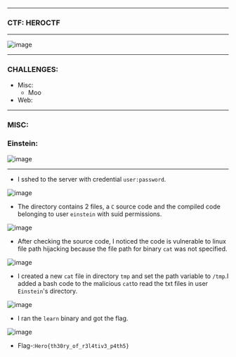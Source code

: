 ---------------------

### CTF: HEROCTF

--------------------

![image](https://github.com/user-attachments/assets/c46c04c5-79a0-4415-8d28-ffde384b5481)

--------------------

### CHALLENGES:

- Misc:
  - Moo
- Web:

-------------------

### MISC:
### Einstein:

![image](https://github.com/user-attachments/assets/ff278c3a-6dc1-44be-ade9-ee6e0bdfcfc1)

-------------------

- I sshed to the server with credential `user:password`.

![image](https://github.com/user-attachments/assets/bdf3c0a2-186c-444a-963c-8588777c2f3d)

- The directory contains 2 files, a `C` source code and the compiled code belonging to user `einstein` with suid permissions.

![image](https://github.com/user-attachments/assets/1d6dd633-3ac8-4755-97ed-23b335a1f5f6)

- After checking the source code, I noticed the code is vulnerable to linux file path hijacking because the file path for binary `cat` was not specified.

![image](https://github.com/user-attachments/assets/425a3dff-ba77-45a7-993d-b92bd890b5de)

- I created a new `cat` file in directory `tmp` and set the path variable to `/tmp`.I added a bash code to the malicious `cat`to read the txt files in user
`Einstein`'s directory.

![image](https://github.com/user-attachments/assets/3ea5ef67-aa15-44e2-89e0-c10eff99fd97)

- I ran the `learn` binary and got the flag.

![image](https://github.com/user-attachments/assets/fd568a7f-ea6a-4d66-9692-76aac2c922e1)

- Flag-:```Hero{th30ry_of_r3l4tiv3_p4th5}```






